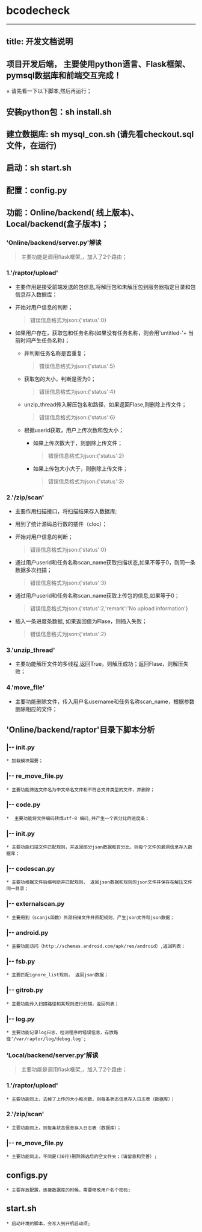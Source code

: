 # bcodecheck

---
title: 开发文档说明
---
## 项目开发后端， 主要使用python语言、Flask框架、pymsql数据库和前端交互完成！

× 请先看一下以下脚本,然后再运行；
## 安装python包：sh install.sh
## 建立数据库: sh mysql_con.sh (请先看checkout.sql文件，在运行)

## 启动：sh start.sh
## 配置：config.py
## 功能：Online/backend( 线上版本)、Local/backend(盒子版本)；

### 'Online/backend/server.py'解读
> 主要功能是调用flask框架,，加入了2个路由；

### 1.'/raptor/upload'

* 主要作用是接受前端发送的包信息,将解压包和未解压包到服务器指定目录和包信息存入数据库；

* 开始对用户信息的判断；
    > 错误信息格式为json:{'status':0}

* 如果用户存在，获取包和任务名称(如果没有任务名称，则会用'untitled-'+ 当前时间产生任务名称)；

    * 并判断任务名称是否重复；
        > 错误信息格式为json:{'status':5}

    * 获取包的大小，判断是否为0；
         > 错误信息格式为json:{'status':4}

    * unzip_thread传入解压包名和路径，如果返回Flase,则删除上传文件；
        > 错误信息格式为json:{'status':6}

    * 根据userid获取，用户上传次数和包大小；

        * 如果上传次数大于，则删除上传文件；
            >错误信息格式为json:{'status':2}

        * 如果上传包大小大于，则删除上传文件；
            >错误信息格式为json:{'status':3}

### 2.'/zip/scan'

* 主要作用扫描接口，将扫描结果存入数据库;
* 用到了统计源码总行数的插件（cloc）；

* 开始对用户信息的判断；
    > 错误信息格式为json:{'status':0}

* 通过用户userid和任务名称scan_name获取扫描状态,如果不等于0，则同一条数据多次扫描；
    > 错误信息格式为json:{'status':3}

* 通过用户userid和任务名称scan_name获取上传包的信息,如果等于0；
    > 错误信息格式为json:{'status':2,'remark':'No upload information'}

* 插入一条进度条数据, 如果返回值为Flase，则插入失败；
    > 错误信息格式为json:{'status':2}

### 3.'unzip_thread'
* 主要功能解压文件的多线程,返回True，则解压成功；返回Flase，则解压失败；

### 4.'move_file'
* 主要功能删除文件，传入用户名username和任务名称scan_name，根据参数删除相应的文件；

## 'Online/backend/raptor'目录下脚本分析

### |-- __init__.py
	* 加载模块需要；

### |-- re_move_file.py
	* 主要功能筛选文件名为中文命名文件和不符合文件类型的文件，并删除；

### |-- code.py
	*  主要功能将文件编码转成utf-8 编码,并产生一个百分比的进度条；

### |-- init.py
	* 主要功能扫描文件匹配规则，并返回部分json数据和百分比，则每个文件的漏洞信息存入数据库；

### |-- codescan.py
	* 主要功根据文件后缀判断并匹配规则， 返回json数据和规则的json文件并保存在解压文件同一目录；

### |-- externalscan.py
	* 主要用到（scanjs函数）外部扫描文件并匹配规则，产生json文件和json数据；

### |-- android.py
    * 主要功能访问（http://schemas.android.com/apk/res/android）,返回列表；

### |-- fsb.py
	* 主要匹配ignore_list规则， 返回json数据；

### |-- gitrob.py
	* 主要功能传入扫描路径和某规则进行扫描，返回列表；

### |-- log.py
	* 主要功能记录log日志，检测程序的错误信息，存放路径'/var/raptor/log/debug.log';



### 'Local/backend/server.py'解读
> 主要功能是调用flask框架,，加入了2个路由；

### 1.'/raptor/upload'
    * 主要功能同上，去掉了上传的大小和次数，则每条状态信息存入日志表（数据库）；

### 2.'/zip/scan'
    * 主要功能同上，则每条状态信息存入日志表（数据库）；

### |-- re_move_file.py
	* 主要功能同上，不同是(36行)删除筛选后的空文件夹；（请留意和完善）;


## configs.py
	* 主要存放配置，连接数据库的时候，需要修改用户名个密码;

## start.sh
	* 启动环境的脚本，会写入到开机启动项;